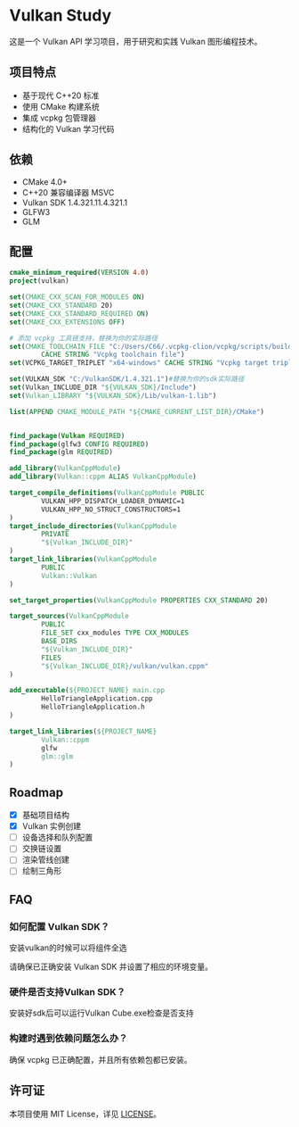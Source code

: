 # Vulkan Study

这是一个 Vulkan API 学习项目，用于研究和实践 Vulkan 图形编程技术。

## 项目特点

- 基于现代 C++20 标准
- 使用 CMake 构建系统  
- 集成 vcpkg 包管理器
- 结构化的 Vulkan 学习代码

## 依赖

- CMake 4.0+
- C++20 兼容编译器 MSVC
- Vulkan SDK 1.4.321.11.4.321.1
- GLFW3
- GLM

## 配置

```cmake
cmake_minimum_required(VERSION 4.0)
project(vulkan)

set(CMAKE_CXX_SCAN_FOR_MODULES ON)
set(CMAKE_CXX_STANDARD 20)
set(CMAKE_CXX_STANDARD_REQUIRED ON)
set(CMAKE_CXX_EXTENSIONS OFF)

# 添加 vcpkg 工具链支持，替换为你的实际路径
set(CMAKE_TOOLCHAIN_FILE "C:/Users/C66/.vcpkg-clion/vcpkg/scripts/buildsystems/vcpkg.cmake"
        CACHE STRING "Vcpkg toolchain file")
set(VCPKG_TARGET_TRIPLET "x64-windows" CACHE STRING "Vcpkg target triplet")

set(VULKAN_SDK "C:/VulkanSDK/1.4.321.1")#替换为你的sdk实际路径
set(Vulkan_INCLUDE_DIR "${VULKAN_SDK}/Include")
set(Vulkan_LIBRARY "${VULKAN_SDK}/Lib/vulkan-1.lib")

list(APPEND CMAKE_MODULE_PATH "${CMAKE_CURRENT_LIST_DIR}/CMake")


find_package(Vulkan REQUIRED)
find_package(glfw3 CONFIG REQUIRED)
find_package(glm REQUIRED)

add_library(VulkanCppModule)
add_library(Vulkan::cppm ALIAS VulkanCppModule)

target_compile_definitions(VulkanCppModule PUBLIC
        VULKAN_HPP_DISPATCH_LOADER_DYNAMIC=1
        VULKAN_HPP_NO_STRUCT_CONSTRUCTORS=1
)
target_include_directories(VulkanCppModule
        PRIVATE
        "${Vulkan_INCLUDE_DIR}"
)
target_link_libraries(VulkanCppModule
        PUBLIC
        Vulkan::Vulkan
)

set_target_properties(VulkanCppModule PROPERTIES CXX_STANDARD 20)

target_sources(VulkanCppModule
        PUBLIC
        FILE_SET cxx_modules TYPE CXX_MODULES
        BASE_DIRS
        "${Vulkan_INCLUDE_DIR}"
        FILES
        "${Vulkan_INCLUDE_DIR}/vulkan/vulkan.cppm"
)

add_executable(${PROJECT_NAME} main.cpp
        HelloTriangleApplication.cpp
        HelloTriangleApplication.h
)

target_link_libraries(${PROJECT_NAME}
        Vulkan::cppm
        glfw
        glm::glm
)

```

## Roadmap

- [x] 基础项目结构
- [x] Vulkan 实例创建
- [ ] 设备选择和队列配置
- [ ] 交换链设置
- [ ] 渲染管线创建
- [ ] 绘制三角形

## FAQ

### 如何配置 Vulkan SDK？
安装vulkan的时候可以将组件全选

请确保已正确安装 Vulkan SDK 并设置了相应的环境变量。

### 硬件是否支持Vulkan SDK？

安装好sdk后可以运行Vulkan Cube.exe检查是否支持

### 构建时遇到依赖问题怎么办？
确保 vcpkg 已正确配置，并且所有依赖包都已安装。

## 许可证

本项目使用 MIT License，详见 [LICENSE](LICENSE)。
